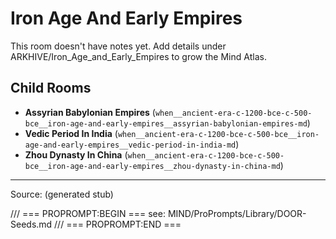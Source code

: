 # Iron Age And Early Empires

This room doesn't have notes yet. Add details under ARKHIVE/Iron_Age_and_Early_Empires to grow the Mind Atlas.

## Child Rooms
- **Assyrian Babylonian Empires** (`when__ancient-era-c-1200-bce-c-500-bce__iron-age-and-early-empires__assyrian-babylonian-empires-md`)
- **Vedic Period In India** (`when__ancient-era-c-1200-bce-c-500-bce__iron-age-and-early-empires__vedic-period-in-india-md`)
- **Zhou Dynasty In China** (`when__ancient-era-c-1200-bce-c-500-bce__iron-age-and-early-empires__zhou-dynasty-in-china-md`)

---
Source: (generated stub)

/// === PROPROMPT:BEGIN ===
see: MIND/ProPrompts/Library/DOOR-Seeds.md
/// === PROPROMPT:END ===
